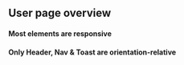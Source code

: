 ## User page overview

#### Most elements are responsive
#### Only Header, Nav & Toast are orientation-relative